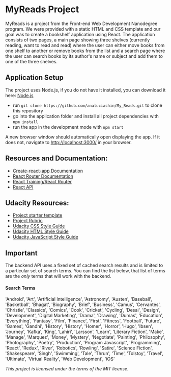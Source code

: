 # MyReads Project

MyReads is a project from the Front-end Web Development Nanodegree program. We were provided with a static HTML and CSS template and our goal was to create a bookshelf application using React. The application consists of two pages, a main page showing three shelves (currently reading, want to read and read) where the user can either move books from one shelf to another or remove books from the list and a search page where the user can search books by its author's name or subject and add them to one of the three shelves. 

## Application Setup

The project uses Node.js, if you do not have it installed, you can download it here: [Node.js](https://nodejs.org/en/)

* run `git clone https://github.com/analuciachin/My_Reads.git` to clone this repository
* go into the application folder and install all project dependencies with `npm install`
* run the app in the development mode with `npm start`

A new browser window should automatically open displaying the app. If it does not, navigate to [http://localhost:3000/](http://localhost:3000/) in your browser.


## Resources and Documentation:
* [Create-react-app Documentation](https://github.com/facebookincubator/create-react-app)
* [React Router Documentation](http://knowbody.github.io/react-router-docs/)
* [React Training/React Router](https://reacttraining.com/react-router/web/api/BrowserRouter)
* [React API](https://facebook.github.io/react/docs/react-api.html)

## Udacity Resources:
* [Project starter template](https://github.com/udacity/reactnd-project-myreads-starter)
* [Project Rubric](https://review.udacity.com/#!/rubrics/918/view)
* [Udacity CSS Style Guide](http://udacity.github.io/frontend-nanodegree-styleguide/css.html)
* [Udacity HTML Style Guide](http://udacity.github.io/frontend-nanodegree-styleguide/index.html)
* [Udacity JavaScript Style Guide](http://udacity.github.io/frontend-nanodegree-styleguide/javascript.html)


## Important
The backend API uses a fixed set of cached search results and is limited to a particular set of search terms. You can find the list below, that list of terms are the _only_ terms that will work with the backend.

#### Search Terms
'Android', 'Art', 'Artificial Intelligence', 'Astronomy', 'Austen', 'Baseball', 'Basketball', 'Bhagat', 'Biography', 'Brief', 'Business', 'Camus', 'Cervantes', 'Christie', 'Classics', 'Comics', 'Cook', 'Cricket', 'Cycling', 'Desai', 'Design', 'Development', 'Digital Marketing', 'Drama', 'Drawing', 'Dumas', 'Education', 'Everything', 'Fantasy', 'Film', 'Finance', 'First', 'Fitness', 'Football', 'Future', 'Games', 'Gandhi', 'History', 'History', 'Homer', 'Horror', 'Hugo', 'Ibsen', 'Journey', 'Kafka', 'King', 'Lahiri', 'Larsson', 'Learn', 'Literary Fiction', 'Make', 'Manage', 'Marquez', 'Money', 'Mystery', 'Negotiate', 'Painting', 'Philosophy', 'Photography', 'Poetry', 'Production', 'Program Javascript', 'Programming', 'React', 'Redux', 'River', 'Robotics', 'Rowling', 'Satire', 'Science Fiction', 'Shakespeare', 'Singh', 'Swimming', 'Tale', 'Thrun', 'Time', 'Tolstoy', 'Travel', 'Ultimate', 'Virtual Reality', 'Web Development', 'iOS'


*This project is licensed under the terms of the MIT license.*
